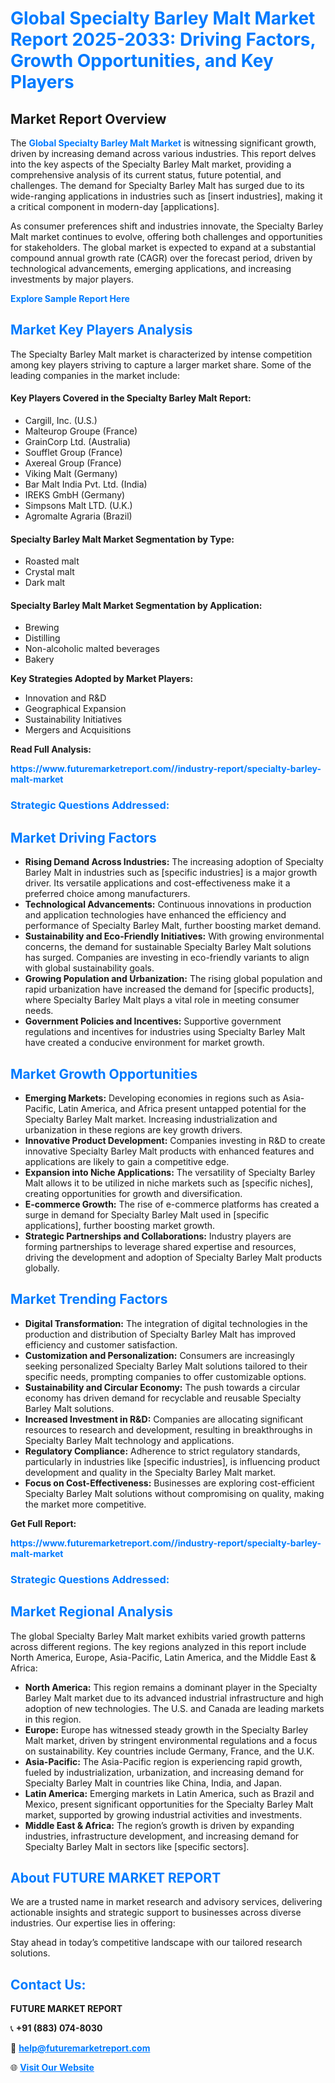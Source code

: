 <h1 style="color: #007BFF;">Global Specialty Barley Malt Market Report 2025-2033: Driving Factors, Growth Opportunities, and Key Players</h1>

<section id="overview">
<h2>Market Report Overview</h2>
<p>The <a href="https://www.futuremarketreport.com//industry-report/specialty-barley-malt-market" style="color: #007BFF; text-decoration: none;"><strong>Global Specialty Barley Malt Market</strong></a> is witnessing significant growth, driven by increasing demand across various industries. This report delves into the key aspects of the Specialty Barley Malt market, providing a comprehensive analysis of its current status, future potential, and challenges. The demand for Specialty Barley Malt has surged due to its wide-ranging applications in industries such as [insert industries], making it a critical component in modern-day [applications].</p>
<p>As consumer preferences shift and industries innovate, the Specialty Barley Malt market continues to evolve, offering both challenges and opportunities for stakeholders. The global market is expected to expand at a substantial compound annual growth rate (CAGR) over the forecast period, driven by technological advancements, emerging applications, and increasing investments by major players.</p>
</section>

<section id="overview">
<p><a href="https://www.futuremarketreport.com//request-sample/reportId=53897" style="color: #007BFF; text-decoration: none;"><strong>Explore Sample Report Here</strong></a></p>
</section>

<section id="key-players">
<h2 style="color: #007BFF;">Market Key Players Analysis</h2>
<p>The Specialty Barley Malt market is characterized by intense competition among key players striving to capture a larger market share. Some of the leading companies in the market include:</p>
<h4>Key Players Covered in the Specialty Barley Malt Report:</h4>
<ul><li>Cargill, Inc. (U.S.)</li><li>Malteurop Groupe (France)</li><li>GrainCorp Ltd. (Australia)</li><li>Soufflet Group (France)</li><li>Axereal Group (France)</li><li>Viking Malt (Germany)</li><li>Bar Malt India Pvt. Ltd. (India)</li><li>IREKS GmbH (Germany)</li><li>Simpsons Malt LTD. (U.K.)</li><li>Agromalte Agraria (Brazil)</li></ul>
<h4>Specialty Barley Malt Market Segmentation by Type:</h4>
<ul><li>Roasted malt</li><li>Crystal malt</li><li>Dark malt</li></ul>

<h4>Specialty Barley Malt Market Segmentation by Application:</h4>
<ul><li>Brewing</li><li>Distilling</li><li>Non-alcoholic malted beverages</li><li>Bakery</li></ul>
<p><strong>Key Strategies Adopted by Market Players:</strong></p>
<ul>
<li>Innovation and R&D</li>
<li>Geographical Expansion</li>
<li>Sustainability Initiatives</li>
<li>Mergers and Acquisitions</li>
</ul>
</section>

<section>
<p><strong>Read Full Analysis: </strong></p><a href="https://www.futuremarketreport.com//industry-report/specialty-barley-malt-market" style="color: #007BFF; text-decoration: none;"><strong>https://www.futuremarketreport.com//industry-report/specialty-barley-malt-market</strong></a>
<h3 style="color: #007BFF;">Strategic Questions Addressed:</h3>
</section>

<section id="driving-factors">
<h2 style="color: #007BFF;">Market Driving Factors</h2>
<ul>
<li><strong>Rising Demand Across Industries:</strong> The increasing adoption of Specialty Barley Malt in industries such as [specific industries] is a major growth driver. Its versatile applications and cost-effectiveness make it a preferred choice among manufacturers.</li>
<li><strong>Technological Advancements:</strong> Continuous innovations in production and application technologies have enhanced the efficiency and performance of Specialty Barley Malt, further boosting market demand.</li>
<li><strong>Sustainability and Eco-Friendly Initiatives:</strong> With growing environmental concerns, the demand for sustainable Specialty Barley Malt solutions has surged. Companies are investing in eco-friendly variants to align with global sustainability goals.</li>
<li><strong>Growing Population and Urbanization:</strong> The rising global population and rapid urbanization have increased the demand for [specific products], where Specialty Barley Malt plays a vital role in meeting consumer needs.</li>
<li><strong>Government Policies and Incentives:</strong> Supportive government regulations and incentives for industries using Specialty Barley Malt have created a conducive environment for market growth.</li>
</ul>
</section>

<section id="growth-opportunities">
<h2 style="color: #007BFF;">Market Growth Opportunities</h2>
<ul>
<li><strong>Emerging Markets:</strong> Developing economies in regions such as Asia-Pacific, Latin America, and Africa present untapped potential for the Specialty Barley Malt market. Increasing industrialization and urbanization in these regions are key growth drivers.</li>
<li><strong>Innovative Product Development:</strong> Companies investing in R&D to create innovative Specialty Barley Malt products with enhanced features and applications are likely to gain a competitive edge.</li>
<li><strong>Expansion into Niche Applications:</strong> The versatility of Specialty Barley Malt allows it to be utilized in niche markets such as [specific niches], creating opportunities for growth and diversification.</li>
<li><strong>E-commerce Growth:</strong> The rise of e-commerce platforms has created a surge in demand for Specialty Barley Malt used in [specific applications], further boosting market growth.</li>
<li><strong>Strategic Partnerships and Collaborations:</strong> Industry players are forming partnerships to leverage shared expertise and resources, driving the development and adoption of Specialty Barley Malt products globally.</li>
</ul>
</section>

<section id="trending-factors">
<h2 style="color: #007BFF;">Market Trending Factors</h2>
<ul>
<li><strong>Digital Transformation:</strong> The integration of digital technologies in the production and distribution of Specialty Barley Malt has improved efficiency and customer satisfaction.</li>
<li><strong>Customization and Personalization:</strong> Consumers are increasingly seeking personalized Specialty Barley Malt solutions tailored to their specific needs, prompting companies to offer customizable options.</li>
<li><strong>Sustainability and Circular Economy:</strong> The push towards a circular economy has driven demand for recyclable and reusable Specialty Barley Malt solutions.</li>
<li><strong>Increased Investment in R&D:</strong> Companies are allocating significant resources to research and development, resulting in breakthroughs in Specialty Barley Malt technology and applications.</li>
<li><strong>Regulatory Compliance:</strong> Adherence to strict regulatory standards, particularly in industries like [specific industries], is influencing product development and quality in the Specialty Barley Malt market.</li>
<li><strong>Focus on Cost-Effectiveness:</strong> Businesses are exploring cost-efficient Specialty Barley Malt solutions without compromising on quality, making the market more competitive.</li>
</ul>
</section>

<section>
<p><strong>Get Full Report: </strong></p><a href="https://www.futuremarketreport.com//industry-report/specialty-barley-malt-market" style="color: #007BFF; text-decoration: none;"><strong>https://www.futuremarketreport.com//industry-report/specialty-barley-malt-market</strong></a>
<h3 style="color: #007BFF;">Strategic Questions Addressed:</h3>
</section>


<section id="regional-analysis">
<h2 style="color: #007BFF;">Market Regional Analysis</h2>
<p>The global Specialty Barley Malt market exhibits varied growth patterns across different regions. The key regions analyzed in this report include North America, Europe, Asia-Pacific, Latin America, and the Middle East & Africa:</p>
<ul>
<li><strong>North America:</strong> This region remains a dominant player in the Specialty Barley Malt market due to its advanced industrial infrastructure and high adoption of new technologies. The U.S. and Canada are leading markets in this region.</li>
<li><strong>Europe:</strong> Europe has witnessed steady growth in the Specialty Barley Malt market, driven by stringent environmental regulations and a focus on sustainability. Key countries include Germany, France, and the U.K.</li>
<li><strong>Asia-Pacific:</strong> The Asia-Pacific region is experiencing rapid growth, fueled by industrialization, urbanization, and increasing demand for Specialty Barley Malt in countries like China, India, and Japan.</li>
<li><strong>Latin America:</strong> Emerging markets in Latin America, such as Brazil and Mexico, present significant opportunities for the Specialty Barley Malt market, supported by growing industrial activities and investments.</li>
<li><strong>Middle East & Africa:</strong> The region’s growth is driven by expanding industries, infrastructure development, and increasing demand for Specialty Barley Malt in sectors like [specific sectors].</li>
</ul>
</section>

<footer>
<h2 style="color: #007BFF;">About FUTURE MARKET REPORT</h2>
<p>We are a trusted name in market research and advisory services, delivering actionable insights and strategic support to businesses across diverse industries. Our expertise lies in offering:</p>

<p>Stay ahead in today’s competitive landscape with our tailored research solutions.</p>

<h2 style="color: #007BFF;">Contact Us:</h2>
<p><strong>FUTURE MARKET REPORT</strong></p>
<p>📞 <strong>+91 (883) 074-8030</strong></p>
<p>📧 <strong><a href="mailto:help@futuremarketreport.com" style="color: #007BFF;">help@futuremarketreport.com</a></strong></p>
<p>🌐 <strong><a href="https://www.futuremarketreport.com/" style="color: #007BFF;">Visit Our Website</a></strong></p>
</footer>